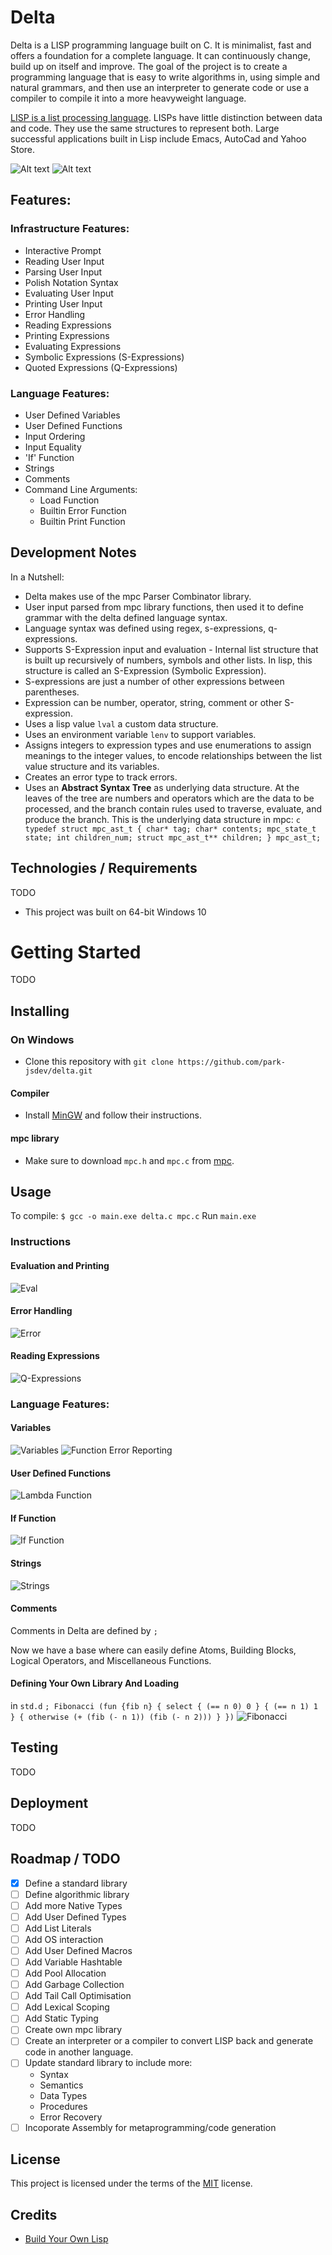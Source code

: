 # Delta
Delta is a LISP programming language built on C. It is minimalist, fast and offers a foundation for a complete language. It can continuously change, build up on itself and improve.
The goal of the project is to create a programming language that is easy to write algorithms in, using simple and natural grammars, and then use an interpreter to generate code or use a compiler to compile it into a more heavyweight language.

[LISP is a list processing language](https://www.tutorialspoint.com/lisp/lisp_program_structure.htm). LISPs have little distinction between data and code. They use the same structures to represent both.
Large successful applications built in Lisp include Emacs, AutoCad and Yahoo Store.

![Alt text](MainSS.PNG "The interface")
![Alt text](delta1.PNG "Examples")

## Features:
### Infrastructure Features:
- Interactive Prompt
- Reading User Input
- Parsing User Input
- Polish Notation Syntax
- Evaluating User Input
- Printing User Input
- Error Handling
- Reading Expressions
- Printing Expressions
- Evaluating Expressions
- Symbolic Expressions (S-Expressions)
- Quoted Expressions (Q-Expressions)
### Language Features:
- User Defined Variables
- User Defined Functions
- Input Ordering
- Input Equality
- 'If' Function
- Strings
- Comments
- Command Line Arguments:
    - Load Function
    - Builtin Error Function
    - Builtin Print Function

## Development Notes
In a Nutshell:
- Delta makes use of the mpc Parser Combinator library.
- User input parsed from mpc library functions, then used it to define grammar with the delta defined language syntax.
- Language syntax was defined using regex, s-expressions, q-expressions.
- Supports S-Expression input and evaluation - Internal list structure that is built up recursively of numbers, symbols and other lists. In lisp, this structure is called an S-Expression (Symbolic Expression).
- S-expressions are just a number of other expressions between parentheses.
- Expression can be number, operator, string, comment or other S-expression.
- Uses a lisp value ``lval`` a custom data structure.
- Uses an environment variable ``lenv`` to support variables.
- Assigns integers to expression types and use enumerations to assign meanings to the integer values, to encode relationships between the list value structure and its variables.
- Creates an error type to track errors.
- Uses an **Abstract Syntax Tree** as underlying data structure. At the leaves of the tree are numbers and operators which are the data to be processed, and the branch contain rules used to traverse, evaluate, and produce the branch.
This is the underlying data structure in mpc:
``c 
typedef struct mpc_ast_t {
  char* tag;
  char* contents;
  mpc_state_t state;
  int children_num;
  struct mpc_ast_t** children;
} mpc_ast_t; 
``

## Technologies / Requirements
TODO
- This project was built on 64-bit Windows 10

# Getting Started
TODO

## Installing
### On Windows
- Clone this repository with ``git clone https://github.com/park-jsdev/delta.git``
#### Compiler
- Install [MinGW](http://www.mingw.org/) and follow their instructions.
#### mpc library
- Make sure to download ``mpc.h`` and ``mpc.c`` from [mpc](https://github.com/orangeduck/mpc).

## Usage
To compile:
``$ gcc -o main.exe delta.c mpc.c`` 
Run ``main.exe``

### Instructions

#### Evaluation and Printing
![Eval](EvalAndPrint.PNG)

#### Error Handling
![Error](error.PNG)

#### Reading Expressions
![Q-Expressions](QExpressions.PNG)

### Language Features:

#### Variables
![Variables](variables.PNG)
![Function Error Reporting](functionerrorreporting.PNG)

#### User Defined Functions
![Lambda Function](lambdafunction.PNG)

#### If Function
![If Function](iffunction.PNG)

#### Strings
![Strings](strings.PNG)

#### Comments
Comments in Delta are defined by ``;``

Now we have a base where can easily define Atoms, Building Blocks, Logical Operators, and Miscellaneous Functions.

#### Defining Your Own Library And Loading
in ``std.d``
``
; Fibonacci
(fun {fib n} {
  select
    { (== n 0) 0 }
    { (== n 1) 1 }
    { otherwise (+ (fib (- n 1)) (fib (- n 2))) }
})
``
![Fibonacci](fibonacci.PNG)

## Testing
TODO

## Deployment
TODO

## Roadmap / TODO
- [x] Define a standard library
- [ ] Define algorithmic library
- [ ] Add more Native Types
- [ ] Add User Defined Types
- [ ] Add List Literals
- [ ] Add OS interaction
- [ ] Add User Defined Macros
- [ ] Add Variable Hashtable
- [ ] Add Pool Allocation
- [ ] Add Garbage Collection
- [ ] Add Tail Call Optimisation
- [ ] Add Lexical Scoping
- [ ] Add Static Typing
- [ ] Create own mpc library
- [ ] Create an interpreter or a compiler to convert LISP back and generate code in another language.
- [ ] Update standard library to include more:
    - Syntax
    - Semantics
    - Data Types
    - Procedures
    - Error Recovery
- [ ] Incoporate Assembly for metaprogramming/code generation

## License
This project is licensed under the terms of the [MIT](LICENSE) license.

## Credits
- [Build Your Own Lisp](http://www.buildyourownlisp.com/)



